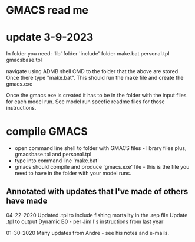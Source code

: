 # GMACS read me 

# update 3-9-2023
In folder you need: 
'lib' folder
'include' folder
make.bat
personal.tpl
gmacsbase.tpl

navigate using ADMB shell CMD to the folder that the above are stored. Once there type "make.bat".
This should run the make file and create the gmacs.exe 

Once the gmacs.exe is created it has to be in the folder with the input files for each model run. See model run specfic readme files for those instructions.

# compile GMACS 

- open command line shell to folder with GMACS files - library files plus, gmacsbase.tpl and personal.tpl
- type into command line 'make.bat'
- gmacs should compile and produce 'gmacs.exe' file - this is the file you need to have in the folder with your model runs.


## Annotated with updates that I've made of others have made

04-22-2020
Updated .tpl to include fishing mortality in the .rep file
Update .tpl to output Dynamic B0 - per Jim I's instructions from last year

01-30-2020
Many updates from Andre - see his notes and e-mails.